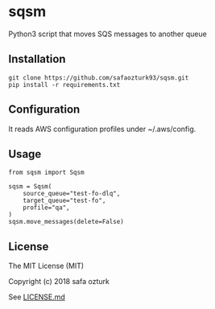 # sqsm

Python3 script that moves SQS messages to another queue

## Installation

    git clone https://github.com/safaozturk93/sqsm.git
    pip install -r requirements.txt


## Configuration

It reads AWS configuration profiles under ~/.aws/config.


## Usage

    from sqsm import Sqsm

    sqsm = Sqsm(
        source_queue="test-fo-dlq",
        target_queue="test-fo",
        profile="qa",
    )
    sqsm.move_messages(delete=False)
    
## License

The MIT License (MIT)

Copyright (c) 2018 safa ozturk

See [LICENSE.md](LICENSE.md)